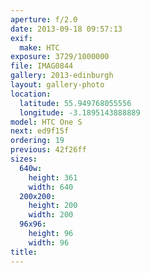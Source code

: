 ```yaml
---
aperture: f/2.0
date: 2013-09-18 09:57:13
exif:
  make: HTC
exposure: 3729/1000000
file: IMAG0844
gallery: 2013-edinburgh
layout: gallery-photo
location:
  latitude: 55.949768055556
  longitude: -3.1895143888889
model: HTC One S
next: ed9f15f
ordering: 19
previous: 42f26ff
sizes:
  640w:
    height: 361
    width: 640
  200x200:
    height: 200
    width: 200
  96x96:
    height: 96
    width: 96
title: 
---
```

